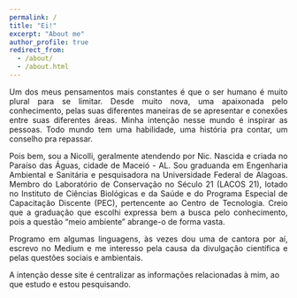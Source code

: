 ```yaml
---
permalink: /
title: "Ei!"
excerpt: "About me"
author_profile: true
redirect_from: 
  - /about/
  - /about.html
---
```


<p align="justify"> Um dos meus pensamentos mais constantes é que o ser humano é muito plural para se limitar. Desde muito nova, uma apaixonada pelo conhecimento, pelas suas diferentes maneiras de se apresentar e conexões entre suas diferentes áreas. Minha intenção nesse mundo é inspirar as pessoas. Todo mundo tem uma habilidade, uma história pra contar, um conselho pra repassar.</p>

<p align="justify">Pois bem, sou a Nicolli, geralmente atendendo por Nic. Nascida e criada no Paraíso das Águas, cidade de Maceió - AL. Sou graduanda em Engenharia Ambiental e Sanitária e pesquisadora na Universidade Federal de Alagoas. Membro do Laboratório de Conservação no Século 21 (LACOS 21), lotado no Instituto de Ciências Biológicas e da Saúde e do Programa Especial de Capacitação Discente (PEC), pertencente ao Centro de Tecnologia. Creio que a graduação que escolhi expressa bem a busca pelo conhecimento, pois a questão “meio ambiente” abrange-o de forma vasta.</p>

<p align="justify">Programo em algumas linguagens, às vezes dou uma de cantora por aí, escrevo no Medium e me interesso pela causa da divulgação científica e pelas questões sociais e ambientais.</p>

A intenção desse site é centralizar as informações relacionadas à mim, ao que estudo e estou pesquisando.
